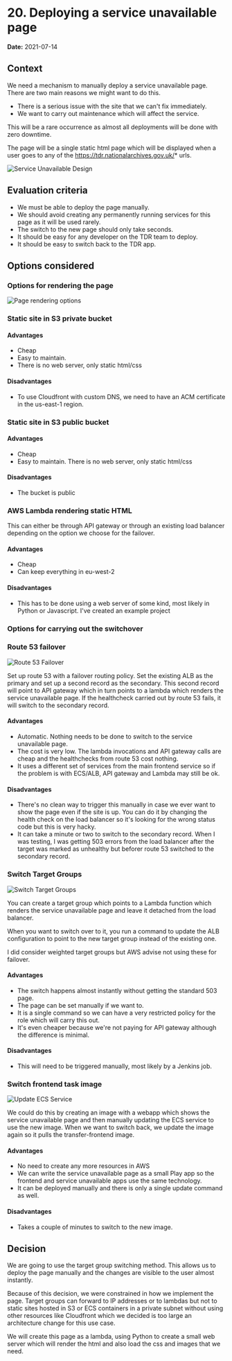 # 20. Deploying a service unavailable page 

**Date:** 2021-07-14

## Context
We need a mechanism to manually deploy a service unavailable page. There are two main reasons we might want to do this. 
* There is a serious issue with the site that we can't fix immediately.
* We want to carry out maintenance which will affect the service.

This will be a rare occurrence as almost all deployments will be done with zero downtime. 

The page will be a single static html page which will be displayed when a user goes to any of the https://tdr.nationalarchives.gov.uk/* urls.

![Service Unavailable Design](images/service-unavailable-design.png)

## Evaluation criteria
* We must be able to deploy the page manually.
* We should avoid creating any permanently running services for this page as it will be used rarely.
* The switch to the new page should only take seconds.
* It should be easy for any developer on the TDR team to deploy.
* It should be easy to switch back to the TDR app.

## Options considered

### Options for rendering the page
![Page rendering options](images/failover-page-options.png)
### Static site in S3 private bucket
#### Advantages
* Cheap
* Easy to maintain. 
* There is no web server, only static html/css

#### Disadvantages
* To use Cloudfront with custom DNS, we need to have an ACM certificate in the us-east-1 region.

### Static site in S3 public bucket
#### Advantages
* Cheap
* Easy to maintain. There is no web server, only static html/css
#### Disadvantages
* The bucket is public

### AWS Lambda rendering static HTML

This can either be through API gateway or through an existing load balancer depending on the option we choose for the failover.
#### Advantages
* Cheap
* Can keep everything in eu-west-2
#### Disadvantages
* This has to be done using a web server of some kind, most likely in Python or Javascript. I've created an example project

### Options for carrying out the switchover

### Route 53 failover
![Route 53 Failover](images/route-53-failover.png)

Set up route 53 with a failover routing policy. Set the existing ALB as the primary and set up a second record as the secondary. This second record will point to API gateway which in turn points to a lambda which renders the service unavailable page.
If the healthcheck carried out by route 53 fails, it will switch to the secondary record.

#### Advantages
* Automatic. Nothing needs to be done to switch to the service unavailable page.
* The cost is very low. The lambda invocations and API gateway calls are cheap and the healthchecks from route 53 cost nothing.
* It uses a different set of services from the main frontend service so if the problem is with ECS/ALB, API gateway and Lambda may still be ok.

#### Disadvantages
* There's no clean way to trigger this manually in case we ever want to show the page even if the site is up. You can do it by changing the health check on the load balancer so it's looking for the wrong status code but this is very hacky.
* It can take a minute or two to switch to the secondary record. When I was testing, I was getting 503 errors from the load balancer after the target was marked as unhealthy but beforer route 53 switched to the secondary record.

### Switch Target Groups

![Switch Target Groups](images/switch-target-groups.png)

You can create a target group which points to a Lambda function which renders the service unavailable page and leave it detached from the load balancer.

When you want to switch over to it, you run a command to update the ALB configuration to point to the new target group instead of the existing one.

I did consider weighted target groups but AWS advise not using these for failover.

#### Advantages
* The switch happens almost instantly without getting the standard 503 page.
* The page can be set manually if we want to. 
* It is a single command so we can have a very restricted policy for the role which will carry this out.
* It's even cheaper because we're not paying for API gateway although the difference is minimal.

#### Disadvantages
* This will need to be triggered manually, most likely by a Jenkins job.

### Switch frontend task image

![Update ECS Service](images/update-ecs-service.png)

We could do this by creating an image with a webapp which shows the service unavailable page and then manually updating the ECS service to use the new image.
When we want to switch back, we update the image again so it pulls the transfer-frontend image.

#### Advantages
* No need to create any more resources in AWS
* We can write the service unavailable page as a small Play app so the frontend and service unavailable apps use the same technology.
* It can be deployed manually and there is only a single update command as well.

#### Disadvantages
* Takes a couple of minutes to switch to the new image.

## Decision

We are going to use the target group switching method. This allows us to deploy the page manually and the changes are visible to the user almost instantly.

Because of this decision, we were constrained in how we implement the page. Target groups can forward to IP addresses or to lambdas but not to static sites hosted in S3 or ECS containers in a private subnet without using other resources like Cloudfront which we decided is too large an architecture change for this use case.

We will create this page as a lambda, using Python to create a small web server which will render the html and also load the css and images that we need.